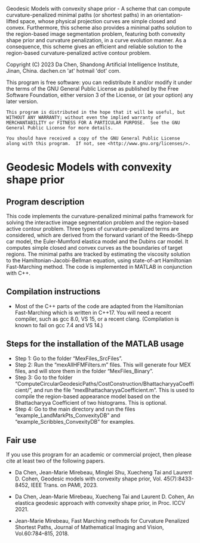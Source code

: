 
Geodesic Models with convexity shape prior - A scheme that can compute curvature-penalized minimal paths (or shortest paths) in an orientation-lifted space, whose physical projection curves are simple closed and convex. Furthermore, this scheme also provides a minimal paths solution to the region-based image segmentation problem, featuring both convexity shape prior and curvature penalization, in a curve evolution manner. As a consequence, this scheme gives an efficient and reliable solution to the region-based curvature-penalized active contour problem.

Copyright (C) 2023 Da Chen, Shandong Artificial Intelligence Institute, Jinan, China. dachen.cn 'at' hotmail 'dot' com.

This program is free software: you can redistribute it and/or modify it under the terms of the GNU General Public License as published by the Free Software Foundation, either version 3 of the License, or (at your option) any later version.

    This program is distributed in the hope that it will be useful, but WITHOUT ANY WARRANTY; without even the implied warranty of MERCHANTABILITY or FITNESS FOR A PARTICULAR PURPOSE.  See the GNU General Public License for more details.

    You should have received a copy of the GNU General Public License along with this program.  If not, see <http://www.gnu.org/licenses/>.

# Geodesic Models with convexity shape prior

## Program description
This code implements the curvature-penalized minimal paths framework for solving the interactive image segmentation problem and the region-based active contour problem. Three types of curvature-penalized terms are considered, which are derived from the forward variant of the Reeds-Shepp car model, the Euler-Mumford elastica model and the Dubins car model. It computes simple closed and convex curves as the boundaries of target regions. The minimal paths are tracked by estimating the viscosity solution to the Hamiltonian-Jacobi-Bellman equation, using state-of-art Hamiltonian Fast-Marching method. The code is implemented in MATLAB in conjunction with C++.

## Compilation instructions
- Most of the C++ parts of the code are adapted from the Hamiltonian Fast-Marching which is written in C++17. You will need a recent compiler, such as gcc 8.0, VS 15, or a recent clang. (Compilation is known to fail on gcc 7.4 and VS 14.)

## Steps for the installation of the MATLAB usage
- Step 1: Go to the folder “MexFiles_SrcFiles”.
- Step 2: Run the “mexAllHFMFilters.m” files. This will generate four MEX files, and will store them in the folder “MexFiles_Binary”.
- Step 3: Go to the folder “ComputeCircularGeodesicPaths/CostConstruction/BhattacharyyaCoefficient/”, and run the file “mexBhattacharyyaCoefficient.m”. This is used to compile the region-based appearance model based on the Bhattacharyya Coefficient of two histograms. This is optional.
- Step 4: Go to the main directory and run the files “example_LandMarkPts_ConvexityDB” and “example_Scribbles_ConvexityDB” for examples.

## Fair use
If you use this program for an academic or commercial project, then please cite at least two of the following papers.

- Da Chen, Jean-Marie Mirebeau, Minglei Shu, Xuecheng Tai and Laurent D. Cohen, Geodesic models with convexity shape prior, Vol. 45(7):8433-8452, IEEE Trans. on PAMI, 2023.

- Da Chen, Jean-Marie Mirebeau, Xuecheng Tai and Laurent D. Cohen, An elastica geodesic approach with convexity shape prior, in Proc. ICCV 2021.

- Jean-Marie Mirebeau, Fast Marching methods for Curvature Penalized Shortest Paths, Journal of Mathematical Imaging and Vision, Vol.60:784–815, 2018.








